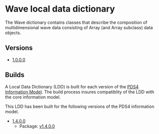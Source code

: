 # Wave local data dictionary

The Wave dictionary contains classes that describe the composition of multidimensional
wave data consisting of Array (and Array subclass) data objects.

## Versions

- [1.0.0.0](src/1.0.0.0)

## Builds

A Local Data Dictionary (LDD) is built for each version of the [PDS4 Information Model](https://pds.nasa.gov/pds4/doc/im/).
The build process insures compatiblity of the LDD with the core information model.

This LDD has been built for the following versions of the PDS4 information model.

- [1.4.0.0](build/1.4.0.0)
	- Package: [v1.4.0.0](https://github.com/nasa-pds/ldd-wave/releases/tag/v1.4.0.0)
